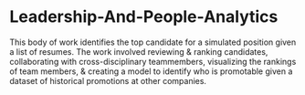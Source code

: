 # Leadership-And-People-Analytics
This body of work identifies the top candidate for a simulated position given a list of resumes. The work involved reviewing &amp; ranking candidates, collaborating with cross-disciplinary teammembers, visualizing the rankings of team members, &amp; creating a model to identify who is promotable given a dataset of historical promotions at other companies.
